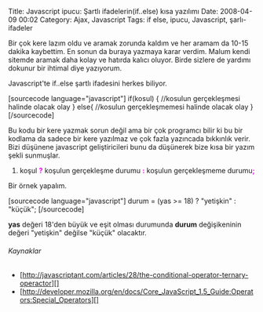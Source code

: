 Title: Javascript ipucu: Şartlı ifadelerin(if..else) kısa yazılımı
Date: 2008-04-09 00:02
Category: Ajax, Javascript
Tags: if else, ipucu, Javascript, şarlı-ifadeler

Bir çok kere lazım oldu ve aramak zorunda kaldım ve her aramam da 10-15
dakika kaybettim. En sonun da buraya yazmaya karar verdim. Malum kendi
sitemde aramak daha kolay ve hatırda kalıcı oluyor. Birde sizlere de
yardımı dokunur bir ihtimal diye yazıyorum.

Javascript'te if..else şartlı ifadesini herkes biliyor.

[sourcecode language="javascript"] if(kosul) { //kosulun gerçekleşmesi
halinde olacak olay } else{ //kosulun gerçekleşmemesi halinde olacak
olay }[/sourcecode]

Bu kodu bir kere yazmak sorun değil ama bir çok programcı bilir ki bu
bir kodlama da sadece bir kere yazılmaz ve çok fazla yazıncada bıkkınlık
verir. Bizi düşünene javascript geliştiricileri bunu da düşünerek bize
kısa bir yazım şekli sunmuşlar.

1.  koşul <span style="color:#FF00FF; font-weight:bold">?</span> koşulun
    gerçekleşme durumu
    <span style="color:#FF00FF; font-weight:bold">:</span> koşulun
    gerçekleşmeme
    durumu<span style="color:#FF00FF; font-weight:bold">;</span>

Bir örnek yapalım.

[sourcecode language="javascript"] durum = (yas >= 18) ? "yetişkin" :
"küçük"; [/sourcecode]

**yas** değeri 18'den büyük ve eşit olması durumunda **durum**
değişikeninin değeri "yetişkin" değilse "küçük" olacaktır.

###### Kaynaklar

-   [http://javascriptant.com/articles/28/the-conditional-operator-ternary-operactor][]
-   [http://developer.mozilla.org/en/docs/Core_JavaScript_1.5_Guide:Operators:Special_Operators][]

</p>

  [http://javascriptant.com/articles/28/the-conditional-operator-ternary-operactor]:
    http://javascriptant.com/articles/28/the-conditional-operator-ternary-operactor
  [http://developer.mozilla.org/en/docs/Core_JavaScript_1.5_Guide:Operators:Special_Operators]:
    http://developer.mozilla.org/en/docs/Core_JavaScript_1.5_Guide:Operators:Special_Operators
